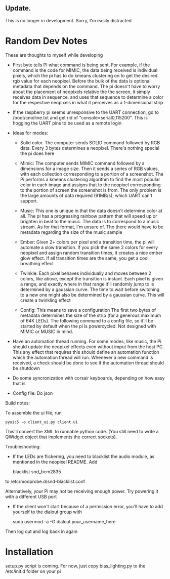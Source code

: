 ## Update.
This is no longer in development. Sorry, I'm easily distracted.

# Random Dev Notes

These are thoughts to myself while developing

* First byte tells PI what command is being sent. For example, if the command is the code for
MIMIC, the data being received is individual pixels, which the pi has to do kmeans clustering on
to get the desired rgb value for each neopixel. Before the bulk of the data is optional metadata
that depends on the command. The pi doesn't have to worry about the placement of neopixels
relative the the screen, it simply receives data in sequence, and uses that sequence to determine
a color for the respective neopixels in what it perceives as a 1-dimensional strip 

* If the raspberry pi seems unresponsive to the UART connection, go to /boot/cmdline.txt and get
rid of "console=serial0,115200". This is hogging the UART pins to be used as a remote login 

* Ideas for modes:
    * Solid color. The computer sends SOLID command followed by RGB data. Every 3 bytes determines
a neopixel. There's nothing special the pi does here

    * Mimic: The computer sends MIMIC command followed by a dimensions for a image size. Then it
sends a series of RGB values, with each collection corresponding to a portion of a screenshot. The
Pi performs a kmeans clustering algorithm to find the most popular color in each image and assigns
that to the neopixel corresponding to the portion of screen the screenshot is from. The only
problem is the large amounts of data required (91MB/s), which UART can't support.

    * Music: This one is unique in that the data doesn't determine color at all. The pi has a
progressing rainbow pattern that will speed up or brighten in beat to the music. The data is to
correspond to a music stream. As for that format, I'm unsure of. Tho there would have to be
metadata regarding the size of the music sample 

    * Ember: Given 2+ colors per pixel and a transition time, the pi will automate a slow
transition. If you pick the same 2 colors for every neopixel and assign random transition times,
it creates a nice ember glow effect. If all transition times are the same, you get a cool
breathing effect

	* Twinkle: Each pixel behaves individually and moves between 2 colors, like above, except the
transition is instant. Each pixel is given a range, and exactly where in that range it'll randomly
jump to is determined by a gaussian curve. The time to wait before switching to a new one might
also be determined by a gaussian curve. This will create a twinkling effect

    * Config: This means to save a configuration  The first two bytes of metadata determines the
size of the strip (for a generous maximum of 64K LEDs). The following command to a config file, so
it'll be started by default when the pi is powercycled. Not designed with MIMIC or MUSIC in mind.

* Have an automation thread running. For some modes, like music, the Pi should update the neopixel
effects even without imput from the host PC. This any effect that requires this should define an
automation function which the automation thread will run. Whenever a new command is received, a
check should be done to see if the automation thread should be shutdown

* Do some syncronization with corsair keyboards, depending on how easy that is

* Config file: Do json

Build notes:

To assemble the ui file, run

    pyuic5 -o client_ui.py client.ui

This'll convert the XML to runnable python code. (You still need to write a QWidget object that
implements the correct sockets).

Troubleshooting:

* If the LEDs are flickering, you need to blacklist the audio module, as
mentioned in the neopixel README. Add

    blacklist snd_bcm2835

to /etc/modprobe.d/snd-blacklist.conf

Alternatively, your Pi may not be receiving enough power. Try powering it with a different USB port

* If the client won't start because of a permission error, you'll have to add yourself to the
dialout group with

    sudo usermod -a -G dialout your_username_here

Then log out and log back in again


# Installation
setup.py script is coming. For now, just copy bias_lighting.py to the /etc/init.d folder on your pi
